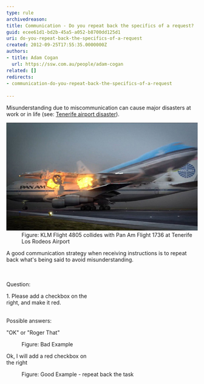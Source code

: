 ```yaml
---
type: rule
archivedreason: 
title: Communication - Do you repeat back the specifics of a request?
guid: ecee61d1-bd2b-45a5-a052-b8700dd125d1
uri: do-you-repeat-back-the-specifics-of-a-request
created: 2012-09-25T17:55:35.0000000Z
authors:
- title: Adam Cogan
  url: https://ssw.com.au/people/adam-cogan
related: []
redirects:
- communication-do-you-repeat-back-the-specifics-of-a-request

---
```



<p>​​​​Misunderstanding due to miscommunication can cause major disasters at work or in life (see: ​<a href="https://en.wikipedia.org/wiki/Tenerife_airport_disaster" target="_blank">Tenerife airport disaster</a>).<br></p><dl class="badImage"><dt>
      <img src="flight-accident-1977.jpg" alt="flight-accident-1977.jpg" />
   </dt><dd>Figure: KLM Flight 4805 collides with Pan Am Flight 1736 at Tenerife Los Rodeos Airport</dd></dl><p>​​A good communication strategy when receiving instructions is to repeat back what's being said to avoid misunderstanding.</p>
<br><excerpt class='endintro'></excerpt><br>
Question:  
<div><p class="ssw15-rteElement-GreyBox" style="width:45%;">1. Please add a checkbox on the right, and make it red.<br></p>  
   <div>Possible answers:
      <dl class="bad"><p class="ssw15-rteElement-GreyBox" style="width:45%;">"OK" or "Roger That"<br></p><dd>Figure: Bad Example</dd></dl><dl class="good">
         <p class="ssw15-rteElement-GreyBox" style="width:45%;">Ok, I will add a red checkbox on the right<br></p><dd>Figure: Good Example - repeat back the task<br></dd></dl></div></div>


